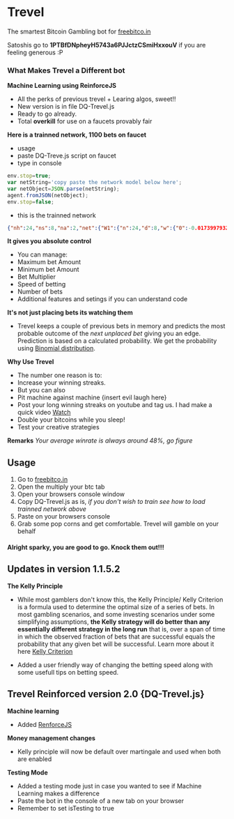# Trevel
The smartest Bitcoin Gambling bot for [freebitco.in](http://freebitco.in/?r=856671)

Satoshis go to **1PTBfDNpheyH5743a6PJJctzCSmiHxxouV** if you are feeling generous :P

### What Makes Trevel a Different bot

**Machine Learning using ReinforceJS**
* All the perks of previous trevel + Learing algos, sweet!!
* New version is in file DQ-Trevel.js
* Ready to go already.
* Total **overkill** for use on a faucets provably fair

**Here is a trainned network, 1100 bets on faucet**
* usage
* paste DQ-Treve.js script on faucet
* type in console

```js
env.stop=true;
var netString='copy paste the network model below here';
var netObject=JSON.parse(netString);
agent.fromJSON(netObject);
env.stop=false;
```
* this is the trainned network

```json
{"nh":24,"ns":8,"na":2,"net":{"W1":{"n":24,"d":8,"w":{"0":-0.017399793203670605,"1":0.0009236431029044627,"2":-0.005968528264538526,"3":-0.0007782187801951021,"4":0.001627697063448531,"5":-0.0031920050177863613,"6":-0.011129572772316772,"7":0.00865880783344323,"8":-0.03622857043184155,"9":-0.04044490640631096,"10":-0.08397697457587469,"11":0.00022199031068095325,"12":-0.002170090921481117,"13":0.011595787139350942,"14":-0.023400471005497473,"15":0.00041107742085307725,"16":-0.03307662115911106,"17":-0.01298401897414995,"18":-0.07879085040693963,"19":0.00017155141862132802,"20":0.028329546904834434,"21":-0.03871209466152695,"22":-0.0225337877432874,"23":0.011662052301546847,"24":-0.004773400377957983,"25":-0.0007427618142385246,"26":-0.022016889424233868,"27":-0.004057296513216198,"28":0.024920940938547766,"29":-0.026965153854845055,"30":-0.018859464480815488,"31":0.008536074272080129,"32":0.0022881148751951077,"33":0.01871657779072938,"34":0.029510680707117695,"35":0.020866600373799466,"36":-0.006345532886283622,"37":0.0015239464426914766,"38":-0.002511674242869906,"39":-0.0020321182176013773,"40":0.002465695449141773,"41":-0.040791489241967606,"42":-0.0060560497401125,"43":-0.006814735218736218,"44":-0.0012342307340620854,"45":0.036507035296648456,"46":0.015274704092091135,"47":-0.030890617897829976,"48":0.010278270432895753,"49":0.014446428675438609,"50":0.016809812021309076,"51":-0.006860221579712721,"52":0.010003105767943268,"53":-0.003323474816241694,"54":0.015365351324416436,"55":0.0022167496601936893,"56":-0.012872668251337194,"57":0.018078269143191505,"58":-0.06384429697998704,"59":0.004298886849180362,"60":0.0036811242693438337,"61":-0.035757618319498495,"62":-0.048409116174540724,"63":0.019888196989930114,"64":0.010118965581421783,"65":-0.011012327385655891,"66":-0.004935089994851824,"67":-0.00758167299617604,"68":-0.014056495145152335,"69":0.0019415843917103227,"70":0.008178027682043785,"71":-0.0030903257805584856,"72":-0.0038276829053749016,"73":-0.012508371479774946,"74":0.031993705456746145,"75":-0.002660725290473083,"76":0.0001621467937049658,"77":0.020820860130065778,"78":0.012170697247807614,"79":0.0030479424828603833,"80":-0.03986580516468113,"81":-0.020553802953815908,"82":-0.07784332188625577,"83":0.005860419303285502,"84":0.0298085541459067,"85":-0.0035393996022648703,"86":-0.03206169356319187,"87":0.014289937598270512,"88":-0.009190907365347214,"89":0.02327392280706956,"90":-0.001641145833687332,"91":0.02731534094405865,"92":0.019908952745278274,"93":-0.018147821550781564,"94":-0.03342430055950833,"95":0.016269178447762336,"96":-0.019901962509479548,"97":-0.024851521951021426,"98":-0.018522194758854374,"99":-0.020734515850301168,"100":0.0024113690490724492,"101":-0.007328463272251556,"102":-0.00843686123052214,"103":-0.015845743662088616,"104":0.0035703966741554628,"105":-0.01570406409107663,"106":0.017114182292798805,"107":-0.013629815712045731,"108":-0.01076255933445376,"109":0.02750015379245824,"110":-0.0009441954052887739,"111":-0.021058797574085235,"112":-0.009332638917395135,"113":-0.006646482201715635,"114":-0.012066958259763139,"115":0.005405382693882621,"116":0.004949719370292656,"117":0.007071764306104743,"118":0.0031474299124805015,"119":-0.013925080096561402,"120":-0.004433184945505492,"121":0.007651470146907258,"122":0.009422966199584234,"123":0.007128580199202995,"124":-0.019285180974854283,"125":0.03915992380847774,"126":0.008936662795078067,"127":0.012655233939123791,"128":0.01231574483384927,"129":0.011090180634734405,"130":-0.022220641320751206,"131":-0.004666522023695908,"132":0.0027203852847635067,"133":-0.024687391399766816,"134":-0.019163459199371426,"135":0.0002920527786413905,"136":-0.00947082605975357,"137":-0.041799521689390697,"138":0.0017587476982174625,"139":0.0076207956754699765,"140":-0.028558655424124366,"141":0.047503493916642256,"142":0.015604866067408317,"143":-0.03603466638645183,"144":-0.005681020479309138,"145":-0.058621544218852066,"146":0.008867573076022608,"147":-0.0018178322821130462,"148":-0.007248961259748821,"149":0.020939362411511057,"150":0.025184335071627796,"151":-0.018192375801796383,"152":0.017332120188701013,"153":0.0033130484655614313,"154":0.01738447729077163,"155":0.006019799413572575,"156":-0.0009584546237653225,"157":0.00012971933486055943,"158":-0.010030657048641572,"159":-0.004389608952610978,"160":0.013441697342224007,"161":-0.0019872283923634193,"162":0.02647759881412949,"163":0.0014793225392193366,"164":0.0037707615629378045,"165":0.012162194274630297,"166":0.013913740979587988,"167":-0.00785629017650829,"168":0.005414617942060028,"169":0.032731474736781715,"170":-0.005074317306813589,"171":0.011523284668989558,"172":0.009379916271471766,"173":-0.021376986907284415,"174":-0.00547798371280849,"175":0.01339996712114318,"176":0.012588271038592131,"177":-0.02961655888282886,"178":0.027754275670949447,"179":0.004792179657473027,"180":-0.009417500083632433,"181":0.015376898736001158,"182":0.030390278751814166,"183":-0.028964581743604334,"184":-0.0009982239184665451,"185":0.004635280371199865,"186":0.021721667451560005,"187":-0.006037219109131347,"188":-0.005404153762394345,"189":0.023798289304443988,"190":0.02725823847407367,"191":-0.00988814833117309}},"b1":{"n":24,"d":1,"w":{"0":-0.002314282295717364,"1":-0.026215979389614563,"2":-0.004604395094637932,"3":0.00040336269639472893,"4":0.007284557696512226,"5":-0.01151454323329636,"6":0.008533409192420134,"7":-0.003222625483428707,"8":-0.002695284213231336,"9":0.0034451585619477594,"10":-0.013838754296993997,"11":0.007210606019706841,"12":-0.011095879448809477,"13":-0.0032307104621487025,"14":-0.007411853795347892,"15":-0.0012454742895092177,"16":0.0017052559620620734,"17":-0.016323380753278126,"18":-0.01086161627310642,"19":0.0049343740276044795,"20":0.0032036973114032414,"21":0.006148201032685978,"22":-0.002874774572411997,"23":0.0019025199768465371}},"W2":{"n":2,"d":24,"w":{"0":0.015594820571471399,"1":0.1043616578048777,"2":0.07450584766119127,"3":0.023102036945468606,"4":-0.04475815943589536,"5":0.02869574835401427,"6":-0.027998895349154007,"7":0.04606848363071033,"8":0.005873397383467482,"9":-0.024159359961947457,"10":0.08666279635688483,"11":-0.013082709124853896,"12":0.04685643958401008,"13":-0.003478440546988424,"14":0.01804276221943554,"15":-0.021109277728545442,"16":0.01104599671454185,"17":0.02448184003206712,"18":0.03285537529059326,"19":-0.019313830198522196,"20":-0.02092184295616251,"21":-0.015188957610056028,"22":-0.009574361070784182,"23":-0.022202915939795325,"24":-0.013226928876319604,"25":-0.005680324057258423,"26":-0.06625853107099242,"27":-0.03523508273040358,"28":-0.00036493853526292565,"29":0.0556249870773435,"30":0.00006616891380077716,"31":-0.0767602938535708,"32":0.015059399136708628,"33":0.032260595611215005,"34":-0.0455798949682936,"35":-0.05186866573390671,"36":0.010319625967308786,"37":0.041160572285686294,"38":0.008559841143004197,"39":0.023219103699890407,"40":-0.03274257940498095,"41":0.07003546588455825,"42":0.05873685865659914,"43":0.00045839589959539596,"44":0.022607430889553675,"45":-0.04039701493299241,"46":0.054798841000324214,"47":0.03185788795629892}},"b2":{"n":2,"d":1,"w":{"0":-0.2803622262859642,"1":-0.3503682763371269}}}}
```

**It gives you absolute control**
* You can manage:
 * Maximum bet Amount
 * Minimum bet Amount
 * Bet Multiplier
 * Speed of betting
 * Number of bets
 * Additional features and setings if you can understand code

**It's not just placing bets its watching them**
* Trevel keeps a couple of previous bets in memory and predicts the most
probable outcome of the *next unplaced bet* giving you an edge.
Prediction is based on a calculated probability. We get the probability using [Binomial distribution](https://en.wikipedia.org/wiki/Binomial_distribution).

**Why Use Trevel**
* The number one reason is to:
 * Increase your winning streaks.
* But you can also
 * Pit machine against machine {insert evil laugh here}
 * Post your long winning streaks on youtube and tag us. I had make a quick video [Watch](https://www.youtube.com/watch?v=rMHQ-lFhTq4)
 * Double your bitcoins while you sleep!
 * Test your creative strategies

**Remarks**
_Your average winrate is always around 48%, go figure_

## Usage
1. Go to [freebitco.in](http://freebitco.in/?r=856671)
2. Open the multiply your btc tab
3. Open your browsers console window
4. Copy DQ-Trevel.js as is, *if you don't wish to train see how to load trainned network above*
5. Paste on your browsers console
6. Grab some pop corns and get comfortable. Trevel will gamble on your behalf

#### Alright sparky, you are good to go. Knock them out!!!

## Updates in version 1.1.5.2

**The Kelly Principle**
* While most gamblers don't know this, the Kelly Principle/ Kelly Criterion is a formula used to determine
the optimal size of a series of bets. In most gambling scenarios, and some investing scenarios under some simplifying assumptions,
**the Kelly strategy will do better than any essentially different strategy in the long run** that is, over a span of time in which the observed fraction of bets that are successful equals the probability that any given bet will be successful. Learn more about it here [Kelly Criterion](https://en.wikipedia.org/wiki/Kelly_criterion)

* Added a user friendly way of changing the betting speed along with some usefull tips on betting speed.

## Trevel Reinforced version 2.0 {DQ-Trevel.js}
**Machine learning**

* Added [RenforceJS](https://github.com/karpathy/reinforcejs/blob/master/lib/rl.js)

**Money management changes**

* Kelly principle will now be default over martingale and used when both are enabled

**Testing Mode**
* Added a testing mode just in case you wanted to see if Machine Learning makes a difference
* Paste the bot in the console of a new tab on your browser
* Remember to set isTesting to true

